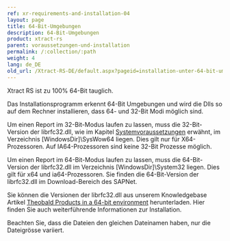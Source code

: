 ```yaml
---
ref: xr-requirements-and-installation-04
layout: page
title: 64-Bit-Umgebungen
description: 64-Bit-Umgebungen
product: xtract-rs
parent: voraussetzungen-und-installation
permalink: /:collection/:path
weight: 4
lang: de_DE
old_url: /Xtract-RS-DE/default.aspx?pageid=installation-unter-64-bit-umgebungen
---
```


Xtract RS ist zu 100% 64-Bit tauglich.

Das Installationsprogramm erkennt 64-Bit Umgebungen und wird die Dlls so auf dem Rechner installieren, dass 64- und 32-Bit Modi möglich sind.

Um einen Report im 32-Bit-Modus laufen zu lassen, muss die 32-Bit-Version der librfc32.dll, wie im Kapitel [Systemvoraussetzungen](./systemvoraussetzungen) erwähnt, im Verzeichnis [WindowsDir]\SysWow64 liegen. Dies gilt nur für X64-Prozessoren. Auf IA64-Prozessoren sind keine 32-Bit Prozesse möglich.

Um einen Report im 64-Bit-Modus laufen zu lassen, muss die 64-Bit-Version der librfc32.dll im Verzeichnis [WindowsDir]\System32 liegen. Dies gilt für x64 und ia64-Prozessoren. Sie finden die 64-Bit-Version der librfc32.dll im Download-Bereich des SAPNet.

Sie können die Versionen der librfc32.dll aus unserem Knowledgebase Artikel [Theobald Products in a 64-bit environment](https://kb.theobald-software.com/general/useful-links) herunterladen. Hier finden Sie auch weiterführende Informationen zur Installation.

Beachten Sie, dass die Dateien den gleichen Dateinamen haben, nur die Dateigrösse variiert.